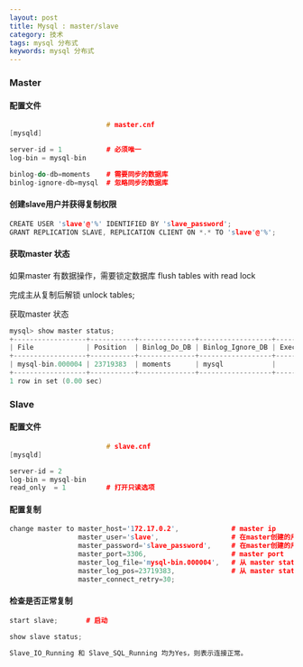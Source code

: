 ```yaml
---
layout: post
title: Mysql : master/slave
category: 技术
tags: mysql 分布式
keywords: mysql 分布式
---
```


### Master

#### 配置文件


```CPP
					    # master.cnf
[mysqld]

server-id = 1           # 必须唯一 
log-bin = mysql-bin      

binlog-do-db=moments    # 需要同步的数据库
binlog-ignore-db=mysql  # 忽略同步的数据库
```

#### 创建slave用户并获得复制权限

```CPP
CREATE USER 'slave'@'%' IDENTIFIED BY 'slave_password';
GRANT REPLICATION SLAVE, REPLICATION CLIENT ON *.* TO 'slave'@'%';
```

#### 获取master 状态

如果master 有数据操作，需要锁定数据库
flush tables with read lock

完成主从复制后解锁
unlock tables;

获取master 状态
```CPP
mysql> show master status;
+------------------+-----------+--------------+------------------+-------------------+
| File             | Position  | Binlog_Do_DB | Binlog_Ignore_DB | Executed_Gtid_Set |
+------------------+-----------+--------------+------------------+-------------------+
| mysql-bin.000004 | 23719383  | moments      | mysql            |                   |
+------------------+-----------+--------------+------------------+-------------------+
1 row in set (0.00 sec)
```

### Slave

#### 配置文件


```CPP
                        # slave.cnf
[mysqld]

server-id = 2 
log-bin = mysql-bin 
read_only  = 1          # 打开只读选项
```

#### 配置复制

```CPP
change master to master_host='172.17.0.2',             # master ip 
                 master_user='slave',                  # 在master创建的用户 
                 master_password='slave_password',     # 在master创建的用户密码 
                 master_port=3306,                     # master port
                 master_log_file='mysql-bin.000004',   # 从 master status 获取 
                 master_log_pos=23719383,              # 从 master status 获取 
                 master_connect_retry=30;
```

#### 检查是否正常复制

```CPP
start slave;       # 启动

show slave status;

Slave_IO_Running 和 Slave_SQL_Running 均为Yes，则表示连接正常。

```
